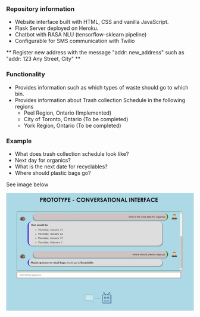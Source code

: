 ### Repository information

* Website interface built with HTML, CSS and vanilla JavaScript.
* Flask Server deployed on Heroku.
* Chatbot with RASA NLU (tensorflow-sklearn pipeline)
* Configurable for SMS communication with Twilio

** Register new address with the message "addr: new_address" such as "addr: 123 Any Street, City" **

### Functionality

* Provides information such as which types of waste should go to which bin.
* Provides information about Trash collection Schedule in the following regions
  * Peel Region, Ontario (Implemented)
  * City of Toronto, Ontario (To be completed)
  * York Region, Ontario (To be completed)




### Example

* What does trash collection schedule look like?
* Next day for organics?
* What is the next date for recyclables?
* Where should plastic bags go?



See image below

![Alt text](https://github.com/mianchd/chatbot_tensorflow/blob/master/static/images/example.jpg?raw=true "Example Usage")

